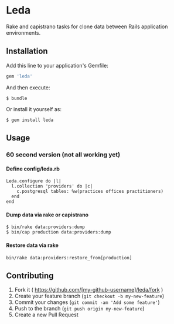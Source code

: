 # Leda

Rake and capistrano tasks for clone data between Rails application environments.

## Installation

Add this line to your application's Gemfile:

```ruby
gem 'leda'
```

And then execute:

    $ bundle

Or install it yourself as:

    $ gem install leda

## Usage

### 60 second version (not all working yet)

#### Define config/leda.rb

```
Leda.configure do |l|
  l.collection 'providers' do |c|
    c.postgresql tables: %w(practices offices practitioners)
  end
end
```

#### Dump data via rake or capistrano

```
$ bin/rake data:providers:dump
$ bin/cap production data:providers:dump
```

#### Restore data via rake

```
bin/rake data:providers:restore_from[production]
```

## Contributing

1. Fork it ( https://github.com/[my-github-username]/leda/fork )
2. Create your feature branch (`git checkout -b my-new-feature`)
3. Commit your changes (`git commit -am 'Add some feature'`)
4. Push to the branch (`git push origin my-new-feature`)
5. Create a new Pull Request
